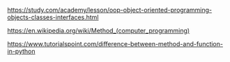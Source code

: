 https://study.com/academy/lesson/oop-object-oriented-programming-objects-classes-interfaces.html

https://en.wikipedia.org/wiki/Method_(computer_programming)

https://www.tutorialspoint.com/difference-between-method-and-function-in-python